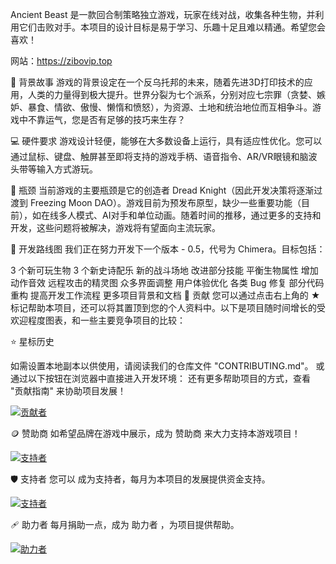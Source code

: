 Ancient Beast 是一款回合制策略独立游戏，玩家在线对战，收集各种生物，并利用它们击败对手。本项目的设计目标是易于学习、乐趣十足且难以精通。希望您会喜欢！

网站：https://zibovip.top

📜 背景故事
游戏的背景设定在一个反乌托邦的未来，随着先进3D打印技术的应用，人类的力量得到极大提升。世界分裂为七个派系，分别对应七宗罪（贪婪、嫉妒、暴食、情欲、傲慢、懒惰和愤怒），为资源、土地和统治地位而互相争斗。游戏中不靠运气，您是否有足够的技巧来生存？

💻 硬件要求
游戏设计轻便，能够在大多数设备上运行，具有适应性优化。您可以通过鼠标、键盘、触屏甚至即将支持的游戏手柄、语音指令、AR/VR眼镜和脑波头带等输入方式游玩。

💈 瓶颈
当前游戏的主要瓶颈是它的创造者 Dread Knight（因此开发决策将逐渐过渡到 Freezing Moon DAO）。游戏目前为预发布原型，缺少一些重要功能（目前），如在线多人模式、AI对手和单位动画。随着时间的推移，通过更多的支持和开发，这些问题将被解决，游戏将有望面向主流玩家。

🔮 开发路线图
我们正在努力开发下一个版本 - 0.5，代号为 Chimera。目标包括：

3 个新可玩生物
3 个新史诗配乐
新的战斗场地
改进部分技能
平衡生物属性
增加动作音效
远程攻击的精灵图
众多界面调整
用户体验优化
各类 Bug 修复
部分代码重构
提高开发工作流程
更多项目背景和文档
🏮 贡献
您可以通过点击右上角的 ★ 标记帮助本项目，还可以将其置顶到您的个人资料中。以下是项目随时间增长的受欢迎程度图表，和一些主要竞争项目的比较：

⭐ 星标历史


如需设置本地副本以供使用，请阅读我们的仓库文件 "CONTRIBUTING.md"。
或通过以下按钮在浏览器中直接进入开发环境：
还有更多帮助项目的方式，查看 "贡献指南" 来协助项目发展！

<a href="https://github.com/FreezingMoon/AncientBeast/graphs/contributors"><img src="https://opencollective.com/ancientbeast/contributors.svg?width=838&button=false" alt="贡献者"></a>

🪙 赞助商
如希望品牌在游戏中展示，成为 赞助商 来大力支持本游戏项目！

<a href="https://opencollective.com/ancientbeast/contribute/sponsor-8022"><img src="https://opencollective.com/ancientbeast/tiers/sponsor.svg?avatarHeight=70&width=838" alt="支持者"></a>

🛡️ 支持者
您可以 成为支持者，每月为本项目的发展提供资金支持。

<a href="https://opencollective.com/ancientbeast/contribute/backer-8021"><img src="https://opencollective.com/ancientbeast/tiers/backer.svg?avatarHeight=50&width=838" alt="支持者"></a>

🩹 助力者
每月捐助一点，成为 助力者 ，为项目提供帮助。

<a href="https://opencollective.com/ancientbeast/contribute/helper-59413"><img src="https://opencollective.com/ancientbeast/tiers/helper.svg?avatarHeight=30&width=838" alt="助力者"></a>
